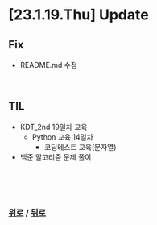 # [23.1.19.Thu] Update

## Fix
* README.md 수정


<br>

## TIL
* KDT_2nd 19일차 교육
  * Python 교육 14일차
    * 코딩테스트 교육(문자열)
* 백준 알고리즘 문제 풀이


<br>

<br>

<br>

### [위로](#23119thu-update) / [뒤로](/Update/README.md/#update)
